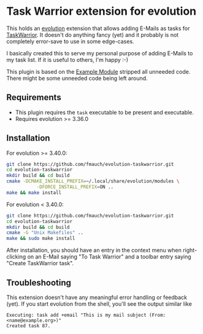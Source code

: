 # Task Warrior extension for evolution

This holds an [evolution](https://wiki.gnome.org/Apps/Evolution) extension that allows adding
E-Mails as tasks for [TaskWarrior](https://taskwarrior.org/). It doesn't do anything fancy (yet) and
it probably is not completely error-save to use in some edge-cases.

I basically created this to serve my personal purpose of adding E-Mails to my task list. If it is
useful to others, I'm happy :-)

This plugin is based on the [Example
Module](https://wiki.gnome.org/Apps/Evolution/Extensions#Example_Module) stripped all unneeded code.
There might be some unneeded code being left around.

## Requirements
 * This plugin requires the `task` executable to be present and executable.
 * Requires evolution >= 3.36.0

## Installation
For evolution >= 3.40.0:
```bash
git clone https://github.com/fmauch/evolution-taskwarrior.git
cd evolution-taskwarrior
mkdir build && cd build
cmake -DCMAKE_INSTALL_PREFIX=~/.local/share/evolution/modules \
           -DFORCE_INSTALL_PREFIX=ON ..
make && make install
```

For evolution < 3.40.0:
```bash
git clone https://github.com/fmauch/evolution-taskwarrior.git
cd evolution-taskwarrior
mkdir build && cd build
cmake -G "Unix Makefiles" ..
make && sudo make install
```

After installation, you should have an entry in the context menu when right-clicking on an E-Mail
saying "To Task Warrior" and a toolbar entry saying "Create TaskWarrior task".

## Troubleshooting
This extension doesn't have any meaningful error handling or feedback (yet). If you start evolution
from the shell, you'll see the output similar like

```
Executing: task add +email "This is my mail subject (From: <name@example.org>)"
Created task 87.
```
